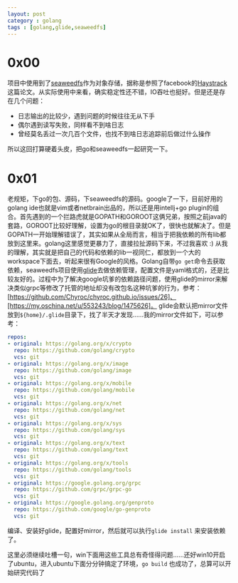 ```yaml
---
layout: post
category : golang
tags : [golang,glide,seaweedfs]
---
```

# 0x00
项目中使用到了[seaweedfs](https://github.com/chrislusf/seaweedfs)作为对象存储，据称是参照了facebook的[Haystrack](https://www.usenix.org/legacy/event/osdi10/tech/full_papers/Beaver.pdf)这篇论文。从实际使用中来看，确实稳定性还不错，IO吞吐也挺好。但是还是存在几个问题：
+ 日志输出的比较少，遇到问题的时候往往无从下手
+ 偶尔遇到读写失败，同样看不到啥日志
+ 曾经莫名丢过一次几百个文件，也找不到啥日志追踪前后做过什么操作

所以这回打算硬着头皮，把go和seaweedfs一起研究一下。

# 0x01
老规矩，下go的包、源码，下seaweedfs的源码。google了一下，目前好用的golang ide也就是vim或者netbrain出品的，所以还是用intellj+go plugin的组合。首先遇到的一个拦路虎就是GOPATH和GOROOT这俩兄弟，按照之前java的套路，GOROOT比较好理解，设置为go的根目录就OK了，很快也就解决了。但是GOPATH一开始理解错误了，其实如果从全局而言，相当于把我依赖的所有lib都放到这里来。golang这里感觉更暴力了，直接拉扯源码下来，不过我喜欢 :)   从我的理解，其实就是把自己的代码和依赖的lib一视同仁，都放到一个大的workspace下面去，听起来很有Google的风格。Golang自带`go get`命令去获取依赖，seaweedfs项目使用[glide](https://github.com/bumptech/glide)去做依赖管理，配置文件是yaml格式的，还是比较友好的。过程中为了解决google坑爹的依赖路径问题，使用glide的mirror来解决类似grpc等修改了托管的地址却没有改包名这种坑爹的行为，参考：[https://github.com/Chyroc/chyroc.github.io/issues/26]、[https://my.oschina.net/u/553243/blog/1475626]。 glide会默认把mirror文件放到`${home}/.glide`目录下，找了半天才发现……我的mirror文件如下，可以参考：
```yaml
repos:
- original: https://golang.org/x/crypto
  repo: https://github.com/golang/crypto
  vcs: git
- original: https://golang.org/x/image
  repo: https://github.com/golang/image
  vcs: git
- original: https://golang.org/x/mobile
  repo: https://github.com/golang/mobile
  vcs: git
- original: https://golang.org/x/net
  repo: https://github.com/golang/net
  vcs: git
- original: https://golang.org/x/sys
  repo: https://github.com/golang/sys
  vcs: git
- original: https://golang.org/x/text
  repo: https://github.com/golang/text
  vcs: git
- original: https://golang.org/x/tools
  repo: https://github.com/golang/tools
  vcs: git
- original: https://google.golang.org/grpc
  repo: https://github.com/grpc/grpc-go
  vcs: git
- original: https://google.golang.org/genproto
  repo: https://github.com/google/go-genproto
  vcs: git
```
编译、安装好glide，配置好mirror，然后就可以执行`glide install` 来安装依赖了。

这里必须继续吐槽一句，win下面用这些工具总有奇怪得问题……还好win10开启了ubuntu，进入ubuntu下面分分钟搞定了环境，`go build` 也成功了，总算可以开始研究代码了
